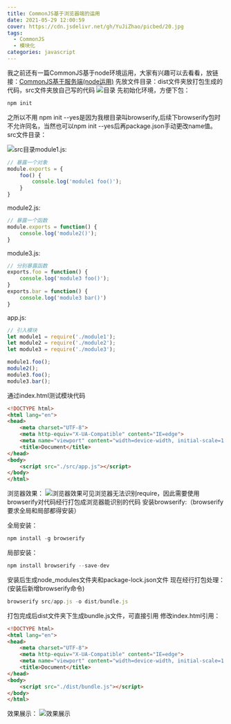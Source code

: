```yaml
---
title: CommonJS基于浏览器端的运用
date: 2021-05-29 12:00:59
cover: https://cdn.jsdelivr.net/gh/YuJiZhao/picbed/20.jpg
tags: 
  - CommonJS
  - 模块化
categories: javascript
---
```


我之前还有一篇CommonJS基于node环境运用，大家有兴趣可以去看看，放链接：[CommonJS基于服务端(node运用)](https://blog.csdn.net/tongkongyu/article/details/117373698?spm=1001.2014.3001.5501)
先放文件目录：dist文件夹放打包生成的代码，src文件夹放自己写的代码
![目录](https://img-blog.csdnimg.cn/20210529114237440.png)
先初始化环境，方便下包：

```javascript
npm init
```
之所以不用 npm init --yes是因为我根目录叫browserify,后续下browserify包时不允许同名，当然也可以npm init --yes后再package.json手动更改name值。
src文件目录：

![src目录](https://img-blog.csdnimg.cn/20210529114731954.png?x-oss-process=image/watermark,type_ZmFuZ3poZW5naGVpdGk,shadow_10,text_aHR0cHM6Ly9ibG9nLmNzZG4ubmV0L3Rvbmdrb25neXU=,size_16,color_FFFFFF,t_70)module1.js:
```javascript
// 暴露一个对象
module.exports = {
    foo() {
        console.log('module1 foo()');
    }
}
```
module2.js:

```javascript
// 暴露一个函数
module.exports = function() {
    console.log('module2()');
}
```
module3.js:

```javascript
// 分别暴露函数
exports.foo = function() {
    console.log('module3 foo()');
}
exports.bar = function() {
    console.log('module3 bar()')
}
```
app.js:

```javascript
// 引入模块
let module1 = require('./module1');
let module2 = require('./module2');
let module3 = require('./module3');

module1.foo();
module2();
module3.foo();
module3.bar();

```
通过index.html测试模块代码

```html
<!DOCTYPE html>
<html lang="en">
<head>
    <meta charset="UTF-8">
    <meta http-equiv="X-UA-Compatible" content="IE=edge">
    <meta name="viewport" content="width=device-width, initial-scale=1.0">
    <title>Document</title>
</head>
<body>
    <script src="./src/app.js"></script>
</body>
</html>
```
浏览器效果：
![浏览器效果](https://img-blog.csdnimg.cn/20210529115107155.png?x-oss-process=image/watermark,type_ZmFuZ3poZW5naGVpdGk,shadow_10,text_aHR0cHM6Ly9ibG9nLmNzZG4ubmV0L3Rvbmdrb25neXU=,size_16,color_FFFFFF,t_70)可见浏览器无法识别require，因此需要使用browserify对代码经行打包成浏览器能识别的代码
安装browserify:（browserify要求全局和局部都得安装）

全局安装：
```javascript
npm install -g browserify
```

局部安装：
```javascript
npm install browserify --save-dev
```
安装后生成node_modules文件夹和package-lock.json文件
现在经行打包处理：(安装后新增browserify命令)

```javascript
browserify src/app.js -o dist/bundle.js
```
打包完成后dist文件夹下生成bundle.js文件，可直接引用
修改index.html引用：

```html
<!DOCTYPE html>
<html lang="en">
<head>
    <meta charset="UTF-8">
    <meta http-equiv="X-UA-Compatible" content="IE=edge">
    <meta name="viewport" content="width=device-width, initial-scale=1.0">
    <title>Document</title>
</head>
<body>
    <script src="./dist/bundle.js"></script>
</body>
</html>
```
效果展示：
![效果展示](https://img-blog.csdnimg.cn/20210529115951492.png?x-oss-process=image/watermark,type_ZmFuZ3poZW5naGVpdGk,shadow_10,text_aHR0cHM6Ly9ibG9nLmNzZG4ubmV0L3Rvbmdrb25neXU=,size_16,color_FFFFFF,t_70)